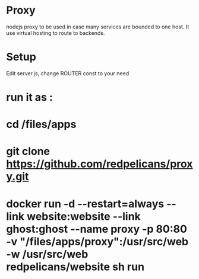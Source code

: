 # Proxy

nodejs proxy to be used in case many services are bounded to one host.
It use virtual hosting to route to backends.


# Setup

Edit server.js, change ROUTER const to your need



# run it as :

# cd /files/apps
# git clone https://github.com/redpelicans/proxy.git
# <do setup>
# docker run -d --restart=always --link website:website --link ghost:ghost  --name proxy -p 80:80 -v "/files/apps/proxy":/usr/src/web -w /usr/src/web  redpelicans/website sh run

